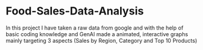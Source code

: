 # Food-Sales-Data-Analysis
In this project I have taken a raw data from google and with the help of basic coding knowledge and GenAI made a animated, interactive graphs mainly targeting 3 aspects (Sales by Region, Category and Top 10 Products)
